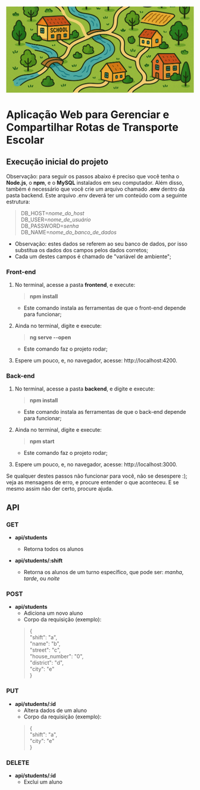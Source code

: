 ![descritive-image](pi-image.png)

# Aplicação Web para Gerenciar e Compartilhar Rotas de Transporte Escolar

## Execução inicial do projeto

Observação: para seguir os passos abaixo é preciso que você tenha o **Node.js**, o **npm**, e o **MySQL** instalados em seu computador. Além disso, também é necessário que você crie um arquivo chamado **.env** dentro da pasta backend. Este arquivo .env deverá ter um conteúdo com a seguinte estrutura:
>   DB_HOST=*nome_do_host*  
    DB_USER=*nome_de_usuário*  
    DB_PASSWORD=*senha*  
    DB_NAME=*nome_do_banco_de_dados*  
- Observação: estes dados se referem ao seu banco de dados, por isso substitua os dados dos campos pelos dados corretos;
- Cada um destes campos é chamado de "variável de ambiente";

### Front-end

1. No terminal, acesse a pasta **frontend**, e execute:
    > **npm install**
    - Este comando instala as ferramentas de que o front-end depende para funcionar;

2. Ainda no terminal, digite e execute:
    > **ng serve --open**
    - Este comando faz o projeto rodar;

2. Espere um pouco, e, no navegador, acesse: http://localhost:4200.


### Back-end

1. No terminal, acesse a pasta **backend**, e digite e execute:
    > **npm install**
    - Este comando instala as ferramentas de que o back-end depende para funcionar;

2. Ainda no terminal, digite e execute:
    > **npm start**
    - Este comando faz o projeto rodar; 

3. Espere um pouco, e, no navegador, acesse: http://localhost:3000.



Se qualquer destes passos não funcionar para você, não se desespere :); veja as mensagens de erro, e procure entender o que aconteceu. E se mesmo assim não der certo, procure ajuda.


## API

### GET

- **api/students**
    - Retorna todos os alunos

- **api/students/:shift**
    - Retorna os alunos de um turno específico, que pode ser: *manha*, *tarde*, ou *noite*

### POST

- **api/students**
    - Adiciona um novo aluno
    - Corpo da requisição (exemplo):
    > {  
        "shift": "a",  
        "name": "b",  
        "street": "c",  
        "house_number": "0",  
        "district": "d",  
        "city": "e"  
      }

### PUT

- **api/students/:id**
    - Altera dados de um aluno
    - Corpo da requisição (exemplo):
    > {  
        "shift": "a",  
        "city": "e"  
      }

### DELETE

- **api/students/:id**
    - Exclui um aluno




